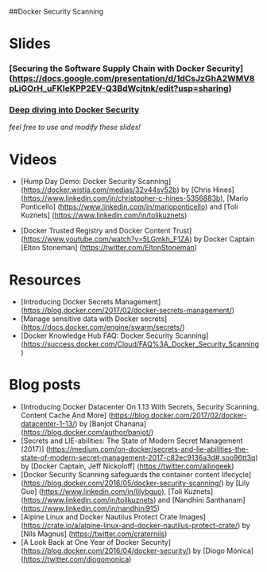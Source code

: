 ##Docker Security Scanning


# Slides

### [Securing the Software Supply Chain with Docker Security] (https://docs.google.com/presentation/d/1dCsJzGhA2WMV8pLiGOrH_uFKIeKPP2EV-Q3BdWcjtnk/edit?usp=sharing)
### [Deep diving into Docker Security](https://speakerdeck.com/akalipetis/docker-security-internals)
*feel free to use and modify these slides!*


# Videos

- [Hump Day Demo: Docker Security Scanning] (https://docker.wistia.com/medias/32v44sv52b) by [Chris Hines] (https://www.linkedin.com/in/christopher-c-hines-5356883b), [Mario Ponticello] (https://www.linkedin.com/in/marioponticello) and [Toli Kuznets] (https://www.linkedin.com/in/tolikuznets)

- [Docker Trusted Registry and Docker Content Trust] (https://www.youtube.com/watch?v=5LGmkh_F1ZA) by Docker Captain [Elton Stoneman] (https://twitter.com/EltonStoneman)

# Resources

- [Introducing Docker Secrets Management] (https://blog.docker.com/2017/02/docker-secrets-management/)
- [Manage sensitive data with Docker secrets] (https://docs.docker.com/engine/swarm/secrets/)
- [Docker Knowledge Hub FAQ: Docker Security Scanning] (https://success.docker.com/Cloud/FAQ%3A_Docker_Security_Scanning)

# Blog posts

- [Introducing Docker Datacenter On 1.13 With Secrets, Security Scanning, Content Cache And More] (https://blog.docker.com/2017/02/docker-datacenter-1-13/) by [Banjot Chanana] (https://blog.docker.com/author/banjot/)
- [Secrets and LIE-abilities: The State of Modern Secret Management (2017)] (https://medium.com/on-docker/secrets-and-lie-abilities-the-state-of-modern-secret-management-2017-c82ec9136a3d#.soo96tt3q) by [Docker Captain, Jeff Nickoloff] (https://twitter.com/allingeek)
- [Docker Security Scanning safeguards the container content lifecycle] (https://blog.docker.com/2016/05/docker-security-scanning/) by [Lily Guo] (https://www.linkedin.com/in/lilybguo), [Toli Kuznets] (https://www.linkedin.com/in/tolikuznets) and [Nandhini Santhanam] (https://www.linkedin.com/in/nandhini915)
- [Alpine Linux and Docker Nautilus Protect Crate Images] (https://crate.io/a/alpine-linux-and-docker-nautilus-protect-crate/) by [Nils Magnus] (https://twitter.com/craternils)
- [A Look Back at One Year of Docker Security] (https://blog.docker.com/2016/04/docker-security/) by [Diogo Mónica] (https://twitter.com/diogomonica)





